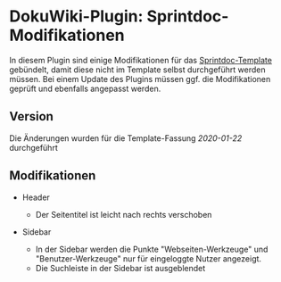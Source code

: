 # DokuWiki-Plugin: Sprintdoc-Modifikationen

In diesem Plugin sind einige Modifikationen für das [Sprintdoc-Template](https://www.dokuwiki.org/template:sprintdoc) gebündelt, damit diese nicht im Template selbst durchgeführt werden müssen. 
Bei einem Update des Plugins müssen ggf. die Modifikationen geprüft und ebenfalls angepasst werden.


## Version

Die Änderungen wurden für die Template-Fassung *2020-01-22* durchgeführt


## Modifikationen

* Header
  * Der Seitentitel ist leicht nach rechts verschoben

* Sidebar
  * In der Sidebar werden die Punkte "Webseiten-Werkzeuge" und "Benutzer-Werkzeuge" nur für eingeloggte Nutzer angezeigt.
  * Die Suchleiste in der Sidebar ist ausgeblendet
